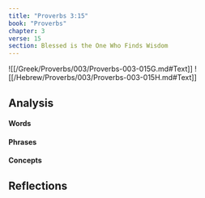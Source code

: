 ```yaml
---
title: "Proverbs 3:15"
book: "Proverbs"
chapter: 3
verse: 15
section: Blessed is the One Who Finds Wisdom
---
```

![[/Greek/Proverbs/003/Proverbs-003-015G.md#Text]]
![[/Hebrew/Proverbs/003/Proverbs-003-015H.md#Text]]

## Analysis

#### Words

#### Phrases

#### Concepts

## Reflections
